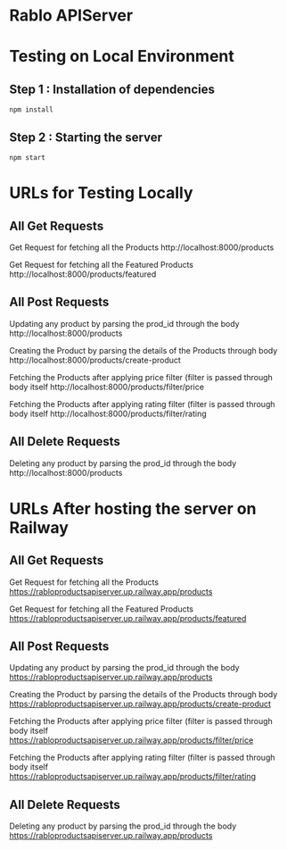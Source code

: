 # Rablo APIServer


# Testing on Local Environment

## Step 1 : Installation of dependencies

```
npm install
```
## Step 2 : Starting the server

```
npm start
```

# URLs for Testing Locally

## All Get Requests
Get Request for fetching all the Products
http://localhost:8000/products

Get Request for fetching all the Featured Products
http://localhost:8000/products/featured

## All Post Requests
 Updating any product by parsing the prod_id through the body
http://localhost:8000/products

 Creating the Product by parsing the details of the Products through body
http://localhost:8000/products/create-product

 Fetching the Products after applying price filter (filter is passed through body itself
http://localhost:8000/products/filter/price

 Fetching the Products after applying rating filter (filter is passed through body itself
http://localhost:8000/products/filter/rating

## All Delete Requests
 Deleting any product by parsing the prod_id through the body
http://localhost:8000/products

# URLs After hosting the server on Railway
## All Get Requests
 Get Request for fetching all the Products
https://rabloproductsapiserver.up.railway.app/products

 Get Request for fetching all the Featured Products
https://rabloproductsapiserver.up.railway.app/products/featured

## All Post Requests
 Updating any product by parsing the prod_id through the body
https://rabloproductsapiserver.up.railway.app/products

 Creating the Product by parsing the details of the Products through body
https://rabloproductsapiserver.up.railway.app/products/create-product

 Fetching the Products after applying price filter (filter is passed through body itself
https://rabloproductsapiserver.up.railway.app/products/filter/price

 Fetching the Products after applying rating filter (filter is passed through body itself
https://rabloproductsapiserver.up.railway.app/products/filter/rating


## All Delete Requests
 Deleting any product by parsing the prod_id through the body
https://rabloproductsapiserver.up.railway.app/products